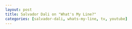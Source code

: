 ```yaml
---
layout: post
title: Salvador Dali on "What's My Line?"
categories: [salvador-dali, whats-my-line, tv, youtube]
---
```

<p class="video">
<object width="640" height="505"><param name="movie" value="http://www.youtube.com/v/iXT2E9Ccc8A&hl=en&fs=1&rel=0&color1=0x3a3a3a&color2=0x999999"></param><param name="allowFullScreen" value="true"></param><param name="allowscriptaccess" value="always"></param><embed src="http://www.youtube.com/v/iXT2E9Ccc8A&hl=en&fs=1&rel=0&color1=0x3a3a3a&color2=0x999999" type="application/x-shockwave-flash" allowscriptaccess="always" allowfullscreen="true" width="640" height="505"></embed></object>
</p>
